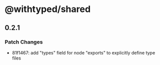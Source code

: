 # @withtyped/shared

## 0.2.1

### Patch Changes

- 81f1467: add "types" field for node "exports" to explicitly define type files
